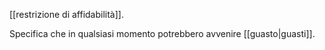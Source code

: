 [[restrizione di affidabilità]].

Specifica che in qualsiasi momento potrebbero avvenire [[guasto|guasti]].
